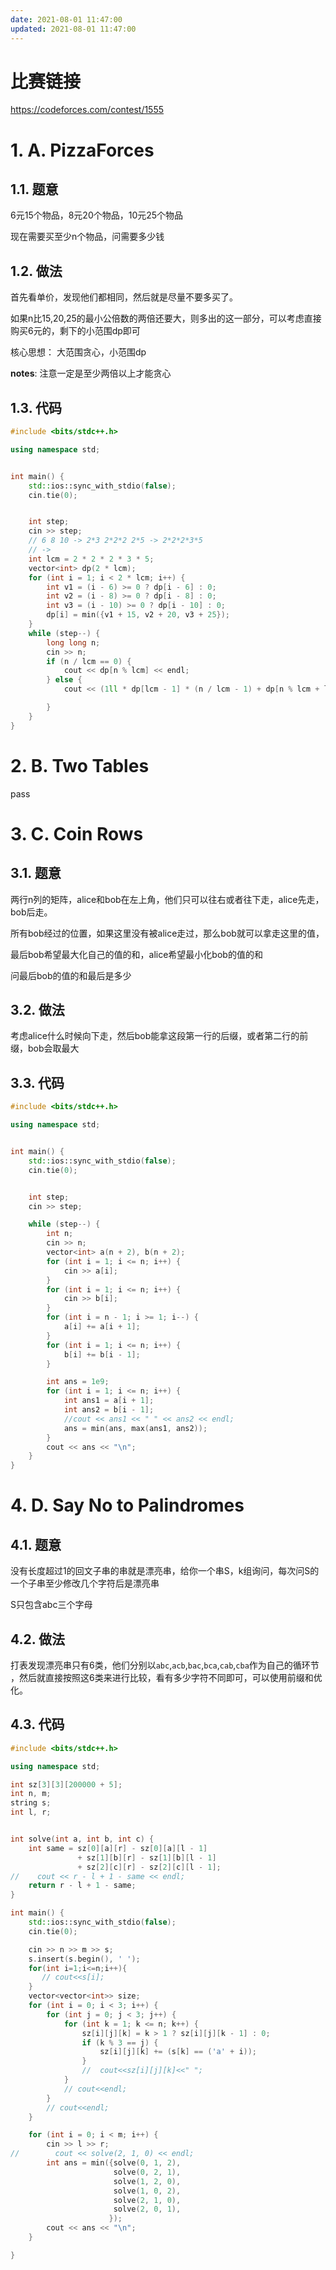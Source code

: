 ```yaml
---
date: 2021-08-01 11:47:00
updated: 2021-08-01 11:47:00
---
```




# 比赛链接

https://codeforces.com/contest/1555



# 1. A. PizzaForces

## 1.1. 题意

6元15个物品，8元20个物品，10元25个物品

现在需要买至少n个物品，问需要多少钱



## 1.2. 做法

首先看单价，发现他们都相同，然后就是尽量不要多买了。

如果n比15,20,25的最小公倍数的两倍还要大，则多出的这一部分，可以考虑直接购买6元的，剩下的小范围dp即可

核心思想： 大范围贪心，小范围dp

**notes**: 注意一定是至少两倍以上才能贪心

<!-- more -->

## 1.3. 代码

```cpp
#include <bits/stdc++.h>

using namespace std;


int main() {
    std::ios::sync_with_stdio(false);
    cin.tie(0);


    int step;
    cin >> step;
    // 6 8 10 -> 2*3 2*2*2 2*5 -> 2*2*2*3*5
    // ->
    int lcm = 2 * 2 * 2 * 3 * 5;
    vector<int> dp(2 * lcm);
    for (int i = 1; i < 2 * lcm; i++) {
        int v1 = (i - 6) >= 0 ? dp[i - 6] : 0;
        int v2 = (i - 8) >= 0 ? dp[i - 8] : 0;
        int v3 = (i - 10) >= 0 ? dp[i - 10] : 0;
        dp[i] = min({v1 + 15, v2 + 20, v3 + 25});
    }
    while (step--) {
        long long n;
        cin >> n;
        if (n / lcm == 0) {
            cout << dp[n % lcm] << endl;
        } else {
            cout << (1ll * dp[lcm - 1] * (n / lcm - 1) + dp[n % lcm + lcm]) << endl;

        }
    }
}


```



# 2. B. Two Tables

pass





# 3. C. Coin Rows

## 3.1. 题意

两行n列的矩阵，alice和bob在左上角，他们只可以往右或者往下走，alice先走，bob后走。

所有bob经过的位置，如果这里没有被alice走过，那么bob就可以拿走这里的值，

最后bob希望最大化自己的值的和，alice希望最小化bob的值的和

问最后bob的值的和最后是多少







## 3.2. 做法

考虑alice什么时候向下走，然后bob能拿这段第一行的后缀，或者第二行的前缀，bob会取最大



## 3.3. 代码

```cpp
#include <bits/stdc++.h>

using namespace std;


int main() {
    std::ios::sync_with_stdio(false);
    cin.tie(0);


    int step;
    cin >> step;

    while (step--) {
        int n;
        cin >> n;
        vector<int> a(n + 2), b(n + 2);
        for (int i = 1; i <= n; i++) {
            cin >> a[i];
        }
        for (int i = 1; i <= n; i++) {
            cin >> b[i];
        }
        for (int i = n - 1; i >= 1; i--) {
            a[i] += a[i + 1];
        }
        for (int i = 1; i <= n; i++) {
            b[i] += b[i - 1];
        }

        int ans = 1e9;
        for (int i = 1; i <= n; i++) {
            int ans1 = a[i + 1];
            int ans2 = b[i - 1];
            //cout << ans1 << " " << ans2 << endl;
            ans = min(ans, max(ans1, ans2));
        }
        cout << ans << "\n";
    }
}
```



# 4. D. Say No to Palindromes

## 4.1. 题意

没有长度超过1的回文子串的串就是漂亮串，给你一个串S，k组询问，每次问S的一个子串至少修改几个字符后是漂亮串

S只包含abc三个字母

## 4.2. 做法

打表发现漂亮串只有6类，他们分别以`abc`,`acb`,`bac`,`bca`,`cab`,`cba`作为自己的循环节 ，然后就直接按照这6类来进行比较，看有多少字符不同即可，可以使用前缀和优化。



## 4.3. 代码

```cpp
#include <bits/stdc++.h>

using namespace std;

int sz[3][3][200000 + 5];
int n, m;
string s;
int l, r;


int solve(int a, int b, int c) {
    int same = sz[0][a][r] - sz[0][a][l - 1]
               + sz[1][b][r] - sz[1][b][l - 1]
               + sz[2][c][r] - sz[2][c][l - 1];
//    cout << r - l + 1 - same << endl;
    return r - l + 1 - same;
}

int main() {
    std::ios::sync_with_stdio(false);
    cin.tie(0);

    cin >> n >> m >> s;
    s.insert(s.begin(), ' ');
    for(int i=1;i<=n;i++){
       // cout<<s[i];
    }
    vector<vector<int>> size;
    for (int i = 0; i < 3; i++) {
        for (int j = 0; j < 3; j++) {
            for (int k = 1; k <= n; k++) {
                sz[i][j][k] = k > 1 ? sz[i][j][k - 1] : 0;
                if (k % 3 == j) {
                    sz[i][j][k] += (s[k] == ('a' + i));
                }
                //  cout<<sz[i][j][k]<<" ";
            }
            // cout<<endl;
        }
        // cout<<endl;
    }

    for (int i = 0; i < m; i++) {
        cin >> l >> r;
//        cout << solve(2, 1, 0) << endl;
        int ans = min({solve(0, 1, 2),
                       solve(0, 2, 1),
                       solve(1, 2, 0),
                       solve(1, 0, 2),
                       solve(2, 1, 0),
                       solve(2, 0, 1),
                      });
        cout << ans << "\n";
    }

}


```




















